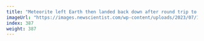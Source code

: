 ```yaml
---
title: "Meteorite left Earth then landed back down after round trip to space"
imageUrl: "https://images.newscientist.com/wp-content/uploads/2023/07/11124123/SEI_163672144.jpg?width=788"
index: 387
weight: 387
---
```

